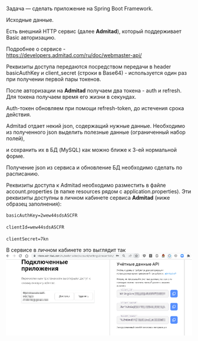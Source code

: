 Задача — сделать приложение на Spring Boot Framework.

Исходные данные.

Есть внешний HTTP сервис (далее **Admitad**), который поддерживает Basic авторизацию.

Подробнее о сервисе - https://developers.admitad.com/ru/doc/webmaster-api/

Реквизиты доступа передаются посредством передачи в header basicAuthKey и client_secret (строки в Base64) - используется один раз при
получении первой пары токенов.

После авторизации на **Admitad** получаем два токена - auth и refresh. Для токена получаем время его жизни в секундах.

Auth-токен обновляем при помощи refresh-token, до истечения срока действия.

Admitad отдает некий json, содержащий нужные данные. Необходимо из полученного json выделить полезные данные (ограниченный набор полей),

и сохранить их в БД (MySQL) как можно ближе к 3-ей нормальной форме.

Получение json из сервиса и обновление БД необходимо сделать по расписанию.

Реквизиты доступа к Admitad необходимо разместить в файле account.properties (в папке resources рядом с
application.properties). Эти реквизиты доступны в личном кабинете сервиса **Admitad** (ниже образец заполнения):

```
basicAuthKey=2wew44sdsASCFR

clientId=wew44sdsASCFR

clientSecret=7kn
```

В сервисе в личном кабинете это выглядит так
![](.readme_images/2024b370.png)